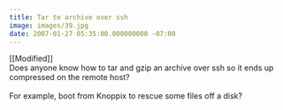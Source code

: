 ```yaml
---
title: Tar to archive over ssh
image: images/39.jpg
date: 2007-01-27 05:35:00.000000000 -07:00
---
```

[[Modified]]<br />Does anyone know how to tar and gzip an archive over ssh so it ends up compressed on the remote host?<br /><br />For example, boot from Knoppix to rescue some files off a disk?
